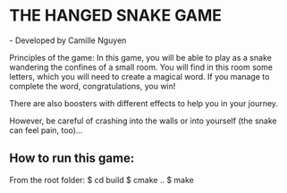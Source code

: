 <h1>THE HANGED SNAKE GAME</h1>
- Developed by Camille Nguyen

Principles of the game:
In this game, you will be able to play as a snake wandering the confines of a small room. 
You will find in this room some letters, which you will need to create a magical word.
If you manage to complete the word, congratulations, you win!

There are also boosters with different effects to help you in your journey.

However, be careful of crashing into the walls or into yourself (the snake can feel pain, too)...

<h2>How to run this game:</h2>
From the root folder:
$ cd build
$ cmake ..
$ make